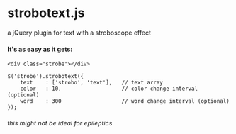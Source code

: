# strobotext.js

a jQuery plugin for text with a stroboscope effect

#### It's as easy as it gets:

```
<div class="strobe"></div>
```

```
$('strobe').strobotext({
	text    : ['strobo', 'text'],   // text array
    color   : 10,                   // color change interval (optional)
    word    : 300                   // word change interval (optional) 
});
```

###### this might not be ideal for epileptics